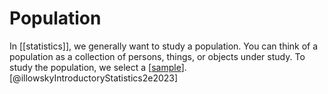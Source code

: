 # Population

In [[statistics]], we generally want to study a population. You can think of a
population as a collection of persons, things, or objects under study. To study
the population, we select a [[sample]]. [@illowskyIntroductoryStatistics2e2023]

[//begin]: # "Autogenerated link references for markdown compatibility"
[sample]: sample.md "Sample"
[//end]: # "Autogenerated link references"
